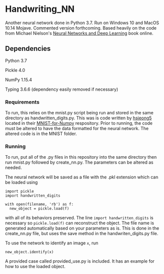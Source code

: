 # Handwriting_NN
Another neural network done in Python 3.7. Run on Windows 10 and MacOS 10.14 Mojave. Commented version forthcoming. Based heavily on the code from Michael Nielson's [Neural Networks and Deep Learning](http://neuralnetworksanddeeplearning.com) book online.


## Dependencies
Python 3.7

Pickle 4.0

NumPy 1.15.4

Typing 3.6.6 (dependency easily removed if necessary)


### Requirements
To run, this relies on the mnist.py script being run and stored in the same directory as handwritten_digits.py. This was is code written by [hsjeong5](https://github.com/hsjeong5/) located in their [MNIST-for-Numpy](https://github.com/hsjeong5/MNIST-for-Numpy) respository. Prior to running, the code must be altered to have the data formatted for the neural network. The altered code is in the MNIST folder.

### Running
To run, put all of the .py files in this repository into the same directory then run mnist.py followed by create_nn.py. The parameters can be altered as needed.

The neural network will be saved as a file with the .pkl extension which can be loaded using
```
import pickle
import handwritten_digits

with open(filename, 'rb') as f:
  new_object = pickle.load(f)
```
with all of its behaviors preserved. The line `import handwritten_digits` is necessary so `pickle.load(f)` can reconstruct the object. The file name is generated automatically based on your parameters as is. This is done in the create_nn.py file, but uses the save method in the handwriten_digits.py file.

To use the network to identify an image `x`, run
```
new_object.identify(x)
```
A provided case called provided_use.py is included. It has an example for how to use the loaded object.
